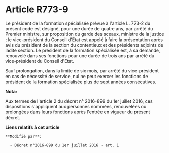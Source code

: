 # Article R773-9

Le président de la formation spécialisée prévue à l'article L. 773-2 du présent code est désigné, pour une durée de quatre
ans, par arrêté du Premier ministre, sur proposition du garde des sceaux, ministre de la justice ; le vice-président du
Conseil d'Etat est appelé à faire la présentation après avis du président de la section du contentieux et des présidents
adjoints de ladite section. Le président de la formation spécialisée est, à sa demande, renouvelé dans ses fonctions pour une
durée de trois ans par arrêté du vice-président du Conseil d'Etat.

Sauf prolongation, dans la limite de six mois, par arrêté du vice-président en cas de nécessité de service, nul ne peut
exercer les fonctions de président de la formation spécialisée plus de sept années consécutives.

**Nota:**

Aux termes de l'article 2 du décret n° 2016-899 du 1er juillet 2016, ces dispositions s'appliquent aux personnes nommées,
renouvelées ou prolongées dans leurs fonctions après l'entrée en vigueur du présent décret.

**Liens relatifs à cet article**

	**Modifié par**:

	  - Décret n°2016-899 du 1er juillet 2016 - art. 1
